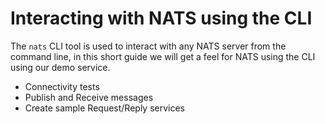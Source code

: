 # Interacting with NATS using the CLI

The `nats` CLI tool is used to interact with any NATS server from the command line, in this short guide we will
get a feel for NATS using the CLI using our demo service.

 * Connectivity tests
 * Publish and Receive messages
 * Create sample Request/Reply services
